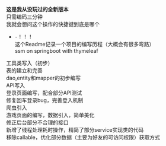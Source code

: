 **这是我从没玩过的全新版本**\
只需编码三分钟\
我就会想问这个操作的快捷键到底是哪个
- -！！！\
这个Readme记录一个项目的编写历程（大概会有很多弯路）\
ssm on springboot with thymeleaf

工具类写入（初步）\
表的建立和完善\
dao,entity和mapper的初步编写\
API写入\
登录页面编写，配合部分API测试\
修复回车登录bug，完善登入机制\
爬虫引入\
游戏页面的编写，数据引入，简单美化\
修正后台部分不合理的接口\
新增了线程处理耗时操作，精简了部分service实现类的代码\
移除callable，优化部分数据（主要为好友的可访问权限）获取方式